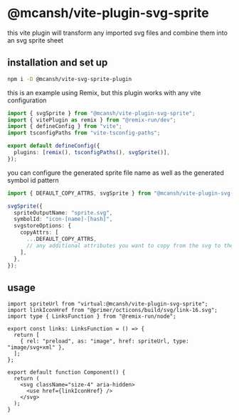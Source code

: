 # @mcansh/vite-plugin-svg-sprite

this vite plugin will transform any imported svg files and combine them into an svg sprite sheet

## installation and set up

```sh
npm i -D @mcansh/vite-svg-sprite-plugin
```

this is an example using Remix, but this plugin works with any vite configuration

```ts
import { svgSprite } from "@mcansh/vite-plugin-svg-sprite";
import { vitePlugin as remix } from "@remix-run/dev";
import { defineConfig } from "vite";
import tsconfigPaths from "vite-tsconfig-paths";

export default defineConfig({
  plugins: [remix(), tsconfigPaths(), svgSprite()],
});
```

you can configure the generated sprite file name as well as the generated symbol id pattern

```ts
import { DEFAULT_COPY_ATTRS, svgSprite } from "@mcansh/vite-plugin-svg-sprite";

svgSprite({
  spriteOutputName: "sprite.svg",
  symbolId: "icon-[name]-[hash]",
  svgstoreOptions: {
    copyAttrs: [
      ...DEFAULT_COPY_ATTRS,
      // any additional attributes you want to copy from the svg to the symbol
    ],
  },
});
```

## usage

```tsx
import spriteUrl from "virtual:@mcansh/vite-plugin-svg-sprite";
import linkIconHref from "@primer/octicons/build/svg/link-16.svg";
import type { LinksFunction } from "@remix-run/node";

export const links: LinksFunction = () => {
  return [
    { rel: "preload", as: "image", href: spriteUrl, type: "image/svg+xml" },
  ];
};

export default function Component() {
  return (
    <svg className="size-4" aria-hidden>
      <use href={linkIconHref} />
    </svg>
  );
}
```
